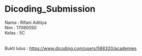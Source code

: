 # Dicoding_Submission

Nama : Rifani Aditiya <br>
Nim : 17090050<br>
Kelas : 5C<br>
<br>
<br>
Bukti lulus : https://www.dicoding.com/users/588320/academies
